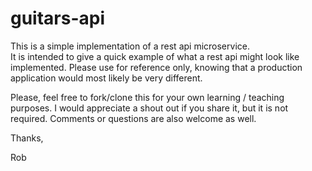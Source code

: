 # guitars-api
This is a simple implementation of a rest api microservice.  
It is intended to give a quick example of what a rest api
might look like implemented.  Please use for reference only, knowing
that a production application would most likely be very different.

Please, feel free to fork/clone this for your own learning / teaching 
purposes.  I would appreciate a shout out if you share it, but it 
is not required.  Comments or questions are also welcome as well.

Thanks,

Rob